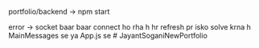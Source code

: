 portfolio/backend -> npm start

error -> socket baar baar connect ho rha h hr refresh pr isko solve krna h MainMessages se ya App.js se
#   J a y a n t S o g a n i N e w P o r t f o l i o  
 